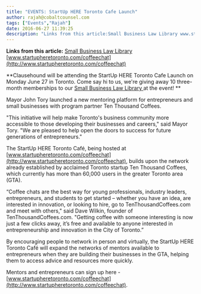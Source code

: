 ```yaml
---
title: "EVENTS: StartUp HERE Toronto Cafe Launch"
author: rajah@cobaltcounsel.com
tags: ["Events","Rajah"]
date: 2016-06-27 11:39:25
description: "Links from this article:Small Business Law Library www.startupheretoronto.com/coffeechatClausehound will be attending the StartUp HERE Toronto Cafe Launc..."
---
```


**Links from this article:**
[Small Business Law Library ](https://clausehound.com/small-business-law-library/)
[www.startupheretoronto.com/coffeechat](http://www.startupheretoronto.com/coffeechat)

**Clausehound will be attending the StartUp HERE Toronto Cafe Launch on Monday June 27 in Toronto. Come say hi to us, we're giving away 10 three-month memberships to our [Small Business Law Library ](https://clausehound.com/small-business-law-library/) at the event!  **

Mayor John Tory launched a new mentoring platform for entrepreneurs and small businesses with program partner Ten Thousand Coffees.

"This initiative will help make Toronto's business community more accessible to those developing their businesses and careers," said Mayor Tory. "We are pleased to help open the doors to success for future generations of entrepreneurs."

The StartUp HERE Toronto Café, being hosted at [www.startupheretoronto.com/coffeechat](http://www.startupheretoronto.com/coffeechat), builds upon the network already established by acclaimed Toronto startup Ten Thousand Coffees, which currently has more than 60,000 users in the greater Toronto area (GTA).

“Coffee chats are the best way for young professionals, industry leaders, entrepreneurs, and students to get started – whether you have an idea, are interested in innovation, or looking to hire, go to TenThousandCoffees.com and meet with others," said Dave Wilkin, founder of TenThousandCoffees.com. "Getting coffee with someone interesting is now just a few clicks away, it’s free and available to anyone interested in entrepreneurship and innovation in the City of Toronto.”

By encouraging people to network in person and virtually, the StartUp HERE Toronto Café will expand the networks of mentors available to entrepreneurs when they are building their businesses in the GTA, helping them to access advice and resources more quickly.

Mentors and entrepreneurs can sign up here - [www.startupheretoronto.com/coffeechat](http://www.startupheretoronto.com/coffeechat).